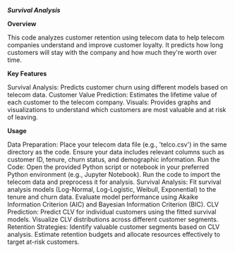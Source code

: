 ***Survival Analysis***

**Overview**

This code analyzes customer retention using telecom data to help telecom companies understand and improve customer loyalty. 
It predicts how long customers will stay with the company and how much they're worth over time.

**Key Features**

Survival Analysis: Predicts customer churn using different models based on telecom data.
Customer Value Prediction: Estimates the lifetime value of each customer to the telecom company.
Visuals: Provides graphs and visualizations to understand which customers are most valuable and at risk of leaving.

**Usage**

Data Preparation:
Place your telecom data file (e.g., 'telco.csv') in the same directory as the code.
Ensure your data includes relevant columns such as customer ID, tenure, churn status, and demographic information.
Run the Code:
Open the provided Python script or notebook in your preferred Python environment (e.g., Jupyter Notebook).
Run the code to import the telecom data and preprocess it for analysis.
Survival Analysis:
Fit survival analysis models (Log-Normal, Log-Logistic, Weibull, Exponential) to the tenure and churn data.
Evaluate model performance using Akaike Information Criterion (AIC) and Bayesian Information Criterion (BIC).
CLV Prediction:
Predict CLV for individual customers using the fitted survival models.
Visualize CLV distributions across different customer segments.
Retention Strategies:
Identify valuable customer segments based on CLV analysis.
Estimate retention budgets and allocate resources effectively to target at-risk customers.
